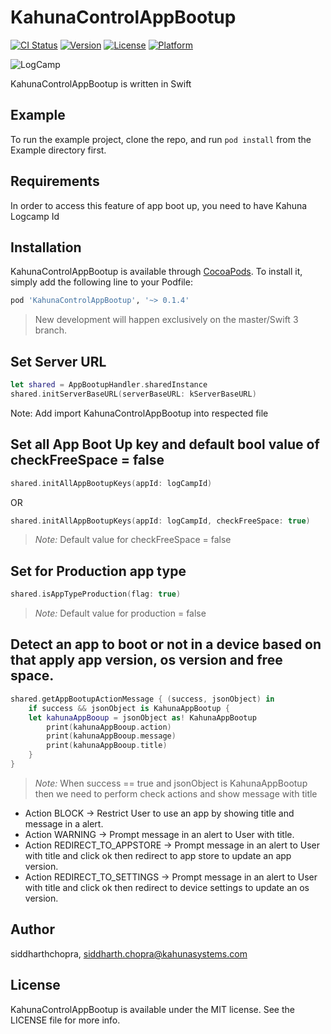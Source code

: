 # KahunaControlAppBootup

[![CI Status](http://img.shields.io/travis/siddharthchopra/KahunaControlAppBootup.svg?style=flat)](https://travis-ci.org/siddharthchopra/KahunaControlAppBootup)
[![Version](https://img.shields.io/cocoapods/v/KahunaControlAppBootup.svg?style=flat)](http://cocoapods.org/pods/KahunaControlAppBootup)
[![License](https://img.shields.io/cocoapods/l/KahunaControlAppBootup.svg?style=flat)](http://cocoapods.org/pods/KahunaControlAppBootup)
[![Platform](https://img.shields.io/cocoapods/p/KahunaControlAppBootup.svg?style=flat)](http://cocoapods.org/pods/KahunaControlAppBootup)

![LogCamp](http://www.kahuna-mobihub.com/templates/ja_puresite/images/logo-trans.png)

KahunaControlAppBootup is written in Swift

## Example

To run the example project, clone the repo, and run `pod install` from the Example directory first.

## Requirements
In order to access this feature of app boot up, you need to have Kahuna Logcamp Id

## Installation

KahunaControlAppBootup is available through [CocoaPods](http://cocoapods.org). To install
it, simply add the following line to your Podfile:

```ruby
pod 'KahunaControlAppBootup', '~> 0.1.4'
```
> New development will happen exclusively on the master/Swift 3 branch.

## Set Server URL
```swift
let shared = AppBootupHandler.sharedInstance
shared.initServerBaseURL(serverBaseURL: kServerBaseURL)
```
Note:
Add import KahunaControlAppBootup into respected file

## Set all App Boot Up key and default bool value of checkFreeSpace = false
```swift
shared.initAllAppBootupKeys(appId: logCampId)
```
OR

```swift
shared.initAllAppBootupKeys(appId: logCampId, checkFreeSpace: true)
```
> _Note:_ Default value for checkFreeSpace = false

## Set for Production app type

```swift
shared.isAppTypeProduction(flag: true)
```
> _Note:_ Default value for production = false

## Detect an app to boot or not in a device based on that apply app version, os version and free space.
```swift
shared.getAppBootupActionMessage { (success, jsonObject) in
    if success && jsonObject is KahunaAppBootup {
    let kahunaAppBooup = jsonObject as! KahunaAppBootup
        print(kahunaAppBooup.action)
        print(kahunaAppBooup.message)
        print(kahunaAppBooup.title)
    }
}
```
> _Note:_
When success == true and jsonObject is KahunaAppBootup 
then we need to perform check actions and show message with title
- Action BLOCK -> Restrict User to use an app by showing title and message in a alert.
- Action WARNING -> Prompt message in an alert to User with title.
- Action REDIRECT_TO_APPSTORE -> Prompt message in an alert to User with title and click ok then redirect to app store to update an app version.
- Action REDIRECT_TO_SETTINGS -> Prompt message in an alert to User with title and click ok then redirect to device settings to update an os version.

## Author

siddharthchopra, siddharth.chopra@kahunasystems.com

## License

KahunaControlAppBootup is available under the MIT license. See the LICENSE file for more info.
